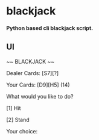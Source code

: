 # blackjack

#### Python based cli blackjack script.

## UI

~~ BLACKJACK ~~

Dealer Cards: [S7][?]

Your Cards:   [D9][H5] (14)

What would you like to do?

[1] Hit

[2] Stand

Your choice:
